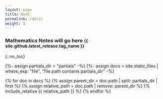 ```yaml
---
layout: page
title: Math
permalink: /docs/
weight: 5
---
```


### Mathematics Notes will go here <small class="text-muted">{{ site.github.latest_release.tag_name }}</small>
{:.no_toc}

{%- assign partials_dir = "partials" -%}
{%- assign docs = site.static_files | where_exp: "file", "file.path contains partials_dir" -%}

{% for doc in docs %}
{% assign parent_dir = doc.path | split: partials_dir | first %}
{% assign relative_path = doc.path | remove: parent_dir %}
{% include_relative {{ relative_path }} %}
{% endfor %}
